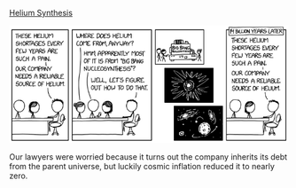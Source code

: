 [Helium Synthesis](https://xkcd.com/2972)

![Helium Synthesis](./random_comic.png)

Our lawyers were worried because it turns out the company inherits its debt from the parent universe, but luckily cosmic inflation reduced it to nearly zero.

